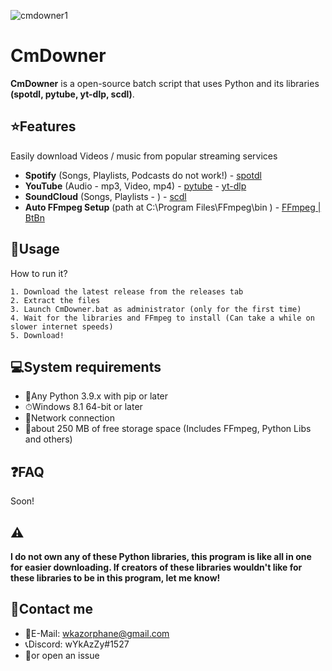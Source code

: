 
![cmdowner1](https://user-images.githubusercontent.com/81563688/232007637-46b7c90f-a715-47ac-b940-9adb972de41e.png)
# CmDowner


**CmDowner** is a open-source batch script that uses Python and its libraries **(spotdl, pytube, yt-dlp, scdl)**.
## ⭐Features
Easily download Videos / music from popular streaming services
- **Spotify** (Songs, Playlists, Podcasts do not work!) - [spotdl](https://github.com/spotDL/spotify-downloader)
- **YouTube** (Audio - mp3, Video, mp4) - [pytube](https://github.com/pytube/pytube) - [yt-dlp](https://github.com/yt-dlp/yt-dlp)
- **SoundCloud** (Songs, Playlists - ) - [scdl](https://github.com/flyingrub/scdl)
- **Auto FFmpeg Setup** (path at C:\Program Files\FFmpeg\bin ) - [FFmpeg | BtBn](https://github.com/BtbN/FFmpeg-Builds/releases/download/latest/ffmpeg-master-latest-win64-gpl.zip)


## 🔨Usage
How to run it?

    1. Download the latest release from the releases tab
    2. Extract the files 
    3. Launch CmDowner.bat as administrator (only for the first time)
    4. Wait for the libraries and FFmpeg to install (Can take a while on slower internet speeds)
    5. Download!

## 💻System requirements
- 🐍Any Python 3.9.x with pip or later
- ⏱Windows 8.1 64-bit or later
- 📶Network connection
- 💾about 250 MB of free storage space (Includes FFmpeg, Python Libs and others)

## ❓FAQ

Soon!

## ⚠
**I do not own any of these Python libraries, this program is like all in one for easier downloading. If creators of these libraries wouldn't like for these libraries to be in this program, let me know!**

## 💬Contact me
- 📩E-Mail: wkazorphane@gmail.com
- 📞Discord: wYkAzZy#1527
- 🍴or open an issue
